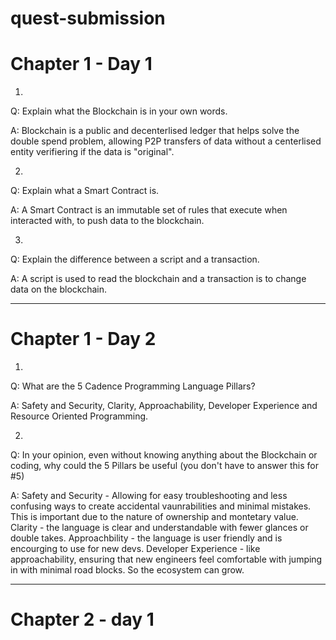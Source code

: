 # quest-submission

# Chapter 1 - Day 1


1.
Q: Explain what the Blockchain is in your own words.

A: Blockchain is a public and decenterlised ledger that helps solve the double spend problem, allowing P2P transfers of data without a centerlised entity verifiering if the data is "original".

2.
Q: Explain what a Smart Contract is.

A: A Smart Contract is an immutable set of rules that execute when interacted with, to push data to the blockchain.

3.
Q: Explain the difference between a script and a transaction.

A: A script is used to read the blockchain and a transaction is to change data on the blockchain.

---

# Chapter 1 - Day 2

1.
Q: What are the 5 Cadence Programming Language Pillars?

A: Safety and Security, Clarity, Approachability, Developer Experience and Resource Oriented Programming.

2.
Q: In your opinion, even without knowing anything about the Blockchain or coding, why could the 5 Pillars be useful (you don't have to answer this for #5)

A: Safety and Security - Allowing for easy troubleshooting and less confusing ways to create accidental vaunrabilities and minimal mistakes. This is important due to the nature of ownership and montetary value. 
Clarity - the language is clear and understandable with fewer glances or double takes. 
Approachbility - the language is user friendly and is encourging to use for new devs. 
Developer Experience - like approachability, ensuring that new engineers feel comfortable with jumping in with minimal road blocks. So the ecosystem can grow. 

---

# Chapter 2 - day 1
